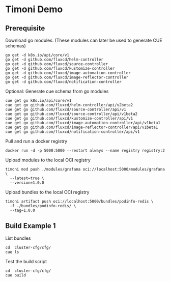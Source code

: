 # Timoni Demo

## Prerequisite

Download go modules.
(These modules can later be used to generate CUE schemas)

```shell
go get -d k8s.io/api/core/v1
go get -d github.com/fluxcd/helm-controller
go get -d github.com/fluxcd/source-controller
go get -d github.com/fluxcd/kustomize-controller
go get -d github.com/fluxcd/image-automation-controller
go get -d github.com/fluxcd/image-reflector-controller
go get -d github.com/fluxcd/notification-controller
```

Optional: Generate cue schema from go modules

```shell
cue get go k8s.io/api/core/v1
cue get go github.com/fluxcd/helm-controller/api/v2beta2
cue get go github.com/fluxcd/source-controller/api/v1
cue get go github.com/fluxcd/source-controller/api/v1beta2
cue get go github.com/fluxcd/kustomize-controller/api/v1
cue get go github.com/fluxcd/image-automation-controller/api/v1beta1
cue get go github.com/fluxcd/image-reflector-controller/api/v1beta1
cue get go github.com/fluxcd/notification-controller/api/v1
```

Pull and run a docker registry

```shell
docker run -d -p 5000:5000 --restart always --name registry registry:2
```

Upload modules to the local OCI registry

```shell
timoni mod push ./modules/grafana oci://localhost:5000/modules/grafana \
  --latest=true \
  --version=1.0.0
```

Upload bundles to the local OCI registry

```shell
timoni artifact push oci://localhost:5000/bundles/podinfo-redis \
  -f ./bundles/podinfo-redis/ \
  --tag=1.0.0
```

## Build Example 1

List bundles

```shell
cd  cluster-cfg/cfg/
cue ls
```

Test the build script

```shell
cd  cluster-cfg/cfg/
cue build
```
